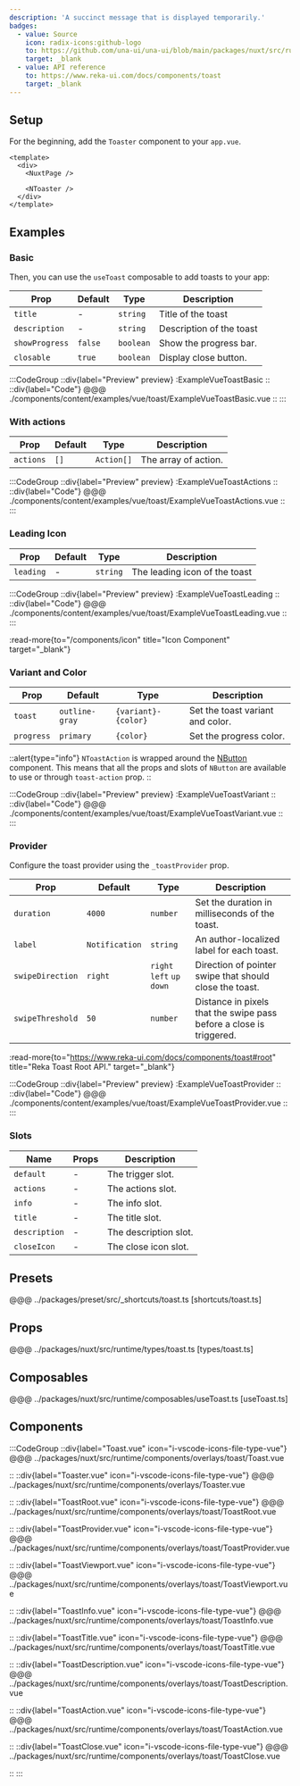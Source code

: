 ```yaml
---
description: 'A succinct message that is displayed temporarily.'
badges:
  - value: Source
    icon: radix-icons:github-logo
    to: https://github.com/una-ui/una-ui/blob/main/packages/nuxt/src/runtime/components/overlays/Toast.vue
    target: _blank
  - value: API reference
    to: https://www.reka-ui.com/docs/components/toast
    target: _blank
---
```


## Setup

For the beginning, add the `Toaster` component to your `app.vue`.

```vue [app.vue]
<template>
  <div>
    <NuxtPage />

    <NToaster />
  </div>
</template>
```

## Examples

### Basic

Then, you can use the `useToast` composable to add toasts to your app:

| Prop           | Default | Type      | Description              |
| -------------- | ------- | --------- | ------------------------ |
| `title`        | -       | `string`  | Title of the toast       |
| `description`  | -       | `string`  | Description of the toast |
| `showProgress` | `false` | `boolean` | Show the progress bar.   |
| `closable`     | `true`  | `boolean` | Display close button.    |

:::CodeGroup
::div{label="Preview" preview}
:ExampleVueToastBasic
::
::div{label="Code"}
@@@ ./components/content/examples/vue/toast/ExampleVueToastBasic.vue
::
:::

### With actions

| Prop      | Default | Type       | Description          |
| --------- | ------- | ---------- | -------------------- |
| `actions` | `[]`    | `Action[]` | The array of action. |

:::CodeGroup
::div{label="Preview" preview}
:ExampleVueToastActions
::
::div{label="Code"}
@@@ ./components/content/examples/vue/toast/ExampleVueToastActions.vue
::
:::

### Leading Icon

| Prop      | Default | Type     | Description                   |
| --------- | ------- | -------- | ----------------------------- |
| `leading` | -       | `string` | The leading icon of the toast |

:::CodeGroup
::div{label="Preview" preview}
:ExampleVueToastLeading
::
::div{label="Code"}
@@@ ./components/content/examples/vue/toast/ExampleVueToastLeading.vue
::
:::

:read-more{to="/components/icon" title="Icon Component" target="_blank"}

### Variant and Color

| Prop       | Default        | Type                | Description                      |
| ---------- | -------------- | ------------------- | -------------------------------- |
| `toast`    | `outline-gray` | `{variant}-{color}` | Set the toast variant and color. |
| `progress` | `primary`      | `{color}`           | Set the progress color.          |

::alert{type="info"}
`NToastAction` is wrapped around the [NButton](button) component. This means that all the props and slots of
`NButton` are available to use or through `toast-action` prop.
::

:::CodeGroup
::div{label="Preview" preview}
:ExampleVueToastVariant
::
::div{label="Code"}
@@@ ./components/content/examples/vue/toast/ExampleVueToastVariant.vue
::
:::

### Provider

Configure the toast provider using the `_toastProvider` prop.

| Prop             | Default        | Type                       | Description                                                         |
| ---------------- | -------------- | -------------------------- | ------------------------------------------------------------------- |
| `duration`       | `4000`         | `number`                   | Set the duration in milliseconds of the toast.                      |
| `label`          | `Notification` | `string`                   | An author-localized label for each toast.                           |
| `swipeDirection` | `right`        | `right` `left` `up` `down` | Direction of pointer swipe that should close the toast.             |
| `swipeThreshold` | `50`           | `number`                   | Distance in pixels that the swipe pass before a close is triggered. |

:read-more{to="https://www.reka-ui.com/docs/components/toast#root" title="Reka Toast Root API." target="_blank"}

:::CodeGroup
::div{label="Preview" preview}
:ExampleVueToastProvider
::
::div{label="Code"}
@@@ ./components/content/examples/vue/toast/ExampleVueToastProvider.vue
::
:::

### Slots

| Name          | Props | Description           |
| ------------- | ----- | --------------------- |
| `default`     | -     | The trigger slot.     |
| `actions`     | -     | The actions slot.     |
| `info`        | -     | The info slot.        |
| `title`       | -     | The title slot.       |
| `description` | -     | The description slot. |
| `closeIcon`   | -     | The close icon slot.  |

## Presets

@@@ ../packages/preset/src/_shortcuts/toast.ts [shortcuts/toast.ts]

## Props

@@@ ../packages/nuxt/src/runtime/types/toast.ts [types/toast.ts]

## Composables

@@@ ../packages/nuxt/src/runtime/composables/useToast.ts [useToast.ts]

## Components

:::CodeGroup
::div{label="Toast.vue" icon="i-vscode-icons-file-type-vue"}
@@@ ../packages/nuxt/src/runtime/components/overlays/toast/Toast.vue

::
::div{label="Toaster.vue" icon="i-vscode-icons-file-type-vue"}
@@@ ../packages/nuxt/src/runtime/components/overlays/Toaster.vue

::
::div{label="ToastRoot.vue" icon="i-vscode-icons-file-type-vue"}
@@@ ../packages/nuxt/src/runtime/components/overlays/toast/ToastRoot.vue

::
::div{label="ToastProvider.vue" icon="i-vscode-icons-file-type-vue"}
@@@ ../packages/nuxt/src/runtime/components/overlays/toast/ToastProvider.vue

::
::div{label="ToastViewport.vue" icon="i-vscode-icons-file-type-vue"}
@@@ ../packages/nuxt/src/runtime/components/overlays/toast/ToastViewport.vue

::
::div{label="ToastInfo.vue" icon="i-vscode-icons-file-type-vue"}
@@@ ../packages/nuxt/src/runtime/components/overlays/toast/ToastInfo.vue

::
::div{label="ToastTitle.vue" icon="i-vscode-icons-file-type-vue"}
@@@ ../packages/nuxt/src/runtime/components/overlays/toast/ToastTitle.vue

::
::div{label="ToastDescription.vue" icon="i-vscode-icons-file-type-vue"}
@@@ ../packages/nuxt/src/runtime/components/overlays/toast/ToastDescription.vue

::
::div{label="ToastAction.vue" icon="i-vscode-icons-file-type-vue"}
@@@ ../packages/nuxt/src/runtime/components/overlays/toast/ToastAction.vue

::
::div{label="ToastClose.vue" icon="i-vscode-icons-file-type-vue"}
@@@ ../packages/nuxt/src/runtime/components/overlays/toast/ToastClose.vue

::
:::
